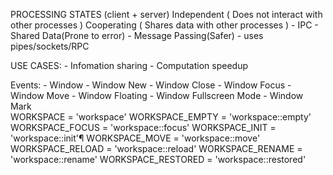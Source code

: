 PROCESSING STATES (client + server)
    Independent ( Does not interact with other processes )
    Cooperating ( Shares data with other processes ) - IPC
        - Shared Data(Prone to error)
        - Message Passing(Safer) - uses pipes/sockets/RPC


USE CASES:
    - Infomation sharing
    - Computation speedup

Events:
    - Window
    - Window New
    - Window Close
    - Window Focus
    - Window Move
    - Window Floating
    - Window Fullscreen Mode
    - Window Mark
        \
    WORKSPACE = 'workspace'
    WORKSPACE_EMPTY = 'workspace::empty'
    WORKSPACE_FOCUS = 'workspace::focus'
    WORKSPACE_INIT = 'workspace::init'¶
    WORKSPACE_MOVE = 'workspace::move'
    WORKSPACE_RELOAD = 'workspace::reload'
    WORKSPACE_RENAME = 'workspace::rename'
    WORKSPACE_RESTORED = 'workspace::restored'


